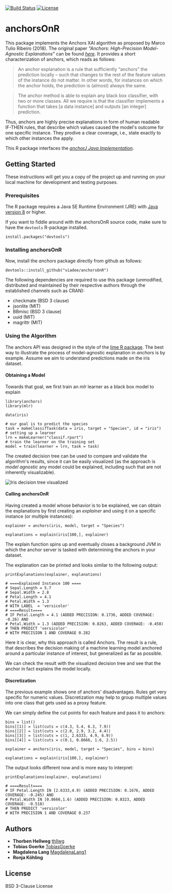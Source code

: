 [![Build Status](https://travis-ci.org/viadee/anchorsOnR.svg?branch=master)](https://travis-ci.org/viadee/anchorsOnR)
[![License](https://img.shields.io/badge/License-BSD%203--Clause-blue.svg)](https://opensource.org/licenses/BSD-3-Clause)

# anchorsOnR  

This package implements the Anchors XAI algorithm as proposed by Marco Tulio Ribeiro (2018). The original paper *"Anchors: High-Precision Model-Agnostic Explanations"* can be found [*here*](https://homes.cs.washington.edu/~marcotcr/aaai18.pdf). It provides a short characterization of anchors, which reads as follows: 

> An anchor explanation is a rule that sufficiently “anchors” the prediction locally – such that changes to the rest of the feature values of the instance do not matter. In other words, for instances on which the anchor holds, the prediction is (almost) always the same.

> The anchor method is able to explain any black box classifier, with two or more classes. All we require is that the classifier implements a function that takes [a data instance] and outputs [an integer] prediction.

Thus, anchors are highly precise explanations in form of human readable IF-THEN rules, that describe which values caused the model's outcome for one specific instance. They prodive a clear coverage, i.e., state exactly to which other instances the apply. 

This R package interfaces the [*anchorJ Java Implementation*](https://github.com/viadee/javaAnchorExplainer).

## Getting Started

These instructions will get you a copy of the project up and running on your local machine for development and testing purposes.

### Prerequisites

The R package requires a Java SE Runtime Environment (JRE) with [Java version 8](https://www.oracle.com/technetwork/java/javase/downloads/jre8-downloads-2133155.html) or higher.

If you want to fiddle around with the anchorsOnR source code, make sure to have the `devtools` R-package installed.

```{r}
install.packages("devtools")
```

### Installing anchorsOnR

Now, install the *anchors* package directly from github as follows:
```{r}
devtools::install_github("viadee/anchorsOnR")
```
The following dependencies are required to use this package (unmodified, distributed and maintained by their respective authors through the established channels such as CRAN): 
* checkmate (BSD 3 clause)
* jsonlite (MIT)
* BBmisc (BSD 3 clause)
* uuid (MIT)
* magrittr (MIT)

### Using the Algorithm

The anchors API was designed in the style of the [lime R package](https://github.com/thomasp85/lime). The best way to illustrate the process of model-agnostic explanation in *anchors* is by example. Assume we aim to understand predictions made on the iris dataset. 

#### Obtaining a Model

Towards that goal, we first train an *mlr* learner as a black box model to explain

```{r}
library(anchors)
library(mlr)

data(iris)

# our goal is to predict the species
task = makeClassifTask(data = iris, target = "Species", id = "iris")
# setting up a learner
lrn = makeLearner("classif.rpart")
# train the learner on the training set
model = train(learner = lrn, task = task)
```

The created decision tree can be used to compare and validate the algorithm's results, since it can be easily visualized (as the approach is *model agnostic* any model could be explained, including such that are not inherently visualizable).

![Iris decision tree visualized](irisDecisionTree.png)

#### Calling anchorsOnR

Having created a model whose behavior is to be explained, we can obtain the explanations by first creating an *explainer* and using it on a specific instance (or multiple instances):
```{r}
explainer = anchors(iris, model, target = "Species")

explanations = explain(iris[100,], explainer)
```
The explain function spins up and eventually closes a background JVM in which the anchor server is tasked with determining the anchors in your dataset.

The explanation can be printed and looks similar to the following output:
```{r}
printExplanations(explainer, explanations)

# ====Explained Instance 100 ====
# Sepal.Length = 5.7
# Sepal.Width = 2.8
# Petal.Length = 4.1
# Petal.Width = 1.3
# WITH LABEL  = 'versicolor'
# ====Result====
# IF Petal.Length = 4.1 (ADDED PRECISION: 0.1736, ADDED COVERAGE: -0.26) AND
# Petal.Width = 1.3 (ADDED PRECISION: 0.8263, ADDED COVERAGE: -0.458)
# THEN PREDICT 'versicolor'
# WITH PRECISION 1 AND COVERAGE 0.282
```
Here it is clear, why this approach is called Anchors. The result is a rule, that describes the decision making of a machine learning model anchored around a particular instance of interest, but generalized as far as possible. 

We can check the result with the visualized decision tree and see that the anchor in fact explains the model locally. 

#### Discretization

The previous example shows one of anchors' disadvantages. Rules get very specific for numeric values. Discretization may help to group multiple values into one class that gets used as a proxy feature.

We can simply define the cut points for each feature and pass it to anchors:
```{r}
bins = list()
bins[[1]] = list(cuts = c(4.3, 5.4, 6.3, 7.9))
bins[[2]] = list(cuts = c(2.0, 2.9, 3.2, 4.4))
bins[[3]] = list(cuts = c(1, 2.6333, 4.9, 6.9))
bins[[4]] = list(cuts = c(0.1, 0.8666, 1.6, 2.5))

explainer = anchors(iris, model, target = "Species", bins = bins)

explanations = explain(iris[100,], explainer)
```

The output looks different now and is more easy to interpret:
```{r}
printExplanations(explainer, explanations)

# ====Result====
# IF Petal.Length IN [2.6333,4.9) (ADDED PRECISION: 0.1676, ADDED COVERAGE: -0.245) AND
# Petal.Width IN [0.8666,1.6) (ADDED PRECISION: 0.8323, ADDED COVERAGE: -0.518)
# THEN PREDICT 'versicolor'
# WITH PRECISION 1 AND COVERAGE 0.237
```


## Authors

* **Thorben Hellweg** [thllwg](https://github.com/thllwg)
* **Tobias Goerke** [TobiasGoerke](https://github.com/TobiasGoerke)
* **Magdalena Lang** [MagdalenaLang1](https://github.com/MagdalenaLang1)
* **Ronja Köhling**

## License

BSD 3-Clause License

